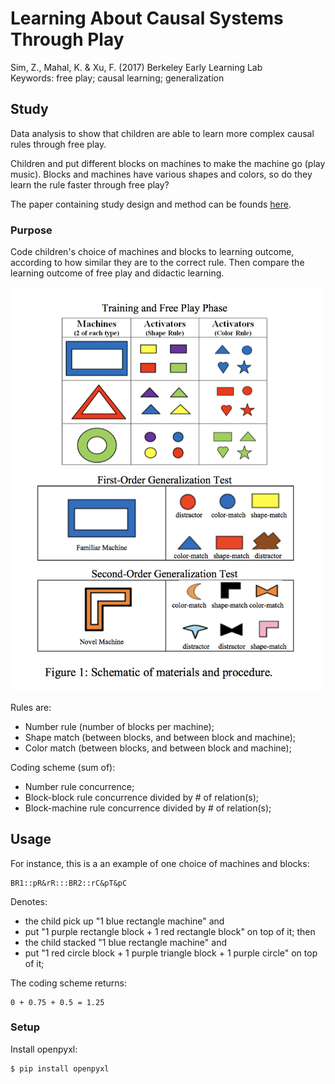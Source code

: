 # Learning About Causal Systems Through Play

Sim, Z., Mahal, K. & Xu, F. (2017) Berkeley Early Learning Lab  
Keywords: free play; causal learning; generalization

## Study

Data analysis to show that children are able to learn more complex causal rules through free play. 

Children and put different blocks on machines to make the machine go (play music). Blocks and machines have various shapes and colors, so do they learn the rule faster through free play? 

The paper containing study design and method can be founds [here](http://docs.wixstatic.com/ugd/9f32e5_2732ecc1ff134ea299b72f1316a7bf9b.pdf).  

### Purpose

Code children's choice of machines and blocks to learning outcome, according to how similar they are to the correct rule. Then compare the learning outcome of free play and didactic learning.

<img src="https://raw.githubusercontent.com/lizzij/DDAF/master/freePlayMaterial.png" width="500">

Rules are:
* Number rule (number of blocks per machine);
* Shape match (between blocks, and between block and machine);
* Color match (between blocks, and between block and machine);

Coding scheme (sum of):
* Number rule concurrence;
* Block-block rule concurrence divided by # of relation(s);
* Block-machine rule concurrence divided by # of relation(s);

## Usage

For instance, this is a an example of one choice of machines and blocks: 

```
BR1::pR&rR:::BR2::rC&pT&pC
```
Denotes: 
* the child pick up "1 blue rectangle machine" and 
* put "1 purple rectangle block + 1 red rectangle block" on top of it; then 
* the child stacked "1 blue rectangle machine" and 
* put "1 red circle block + 1 purple triangle block + 1 purple circle" on top of it; 

The coding scheme returns:
```
0 + 0.75 + 0.5 = 1.25
```
### Setup

Install openpyxl:

```
$ pip install openpyxl
```
